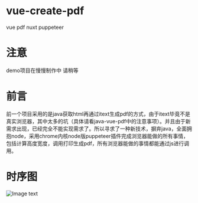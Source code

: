# vue-create-pdf
vue pdf nuxt puppeteer

# 注意
demo项目在慢慢制作中 请稍等

# 前言
前一个项目采用的是java获取html再通过itext生成pdf的方式，由于itext毕竟不是真实浏览器，其中太多的坑（具体请看java-vue-pdf中的注意事项）。并且由于新需求出现，已经完全不能实现需求了。所以寻求了一种新技术，摒弃java，全面拥抱node，采用chrome内核node版puppeteer插件完成浏览器能做的所有事情，包括计算高度宽度，调用打印生成pdf，所有浏览器能做的事情都能通过js进行调用。


# 时序图
![Image text](https://raw.githubusercontent.com/JannsenYang/vue-create-pdf/master/sequence-diagram.jpg)
